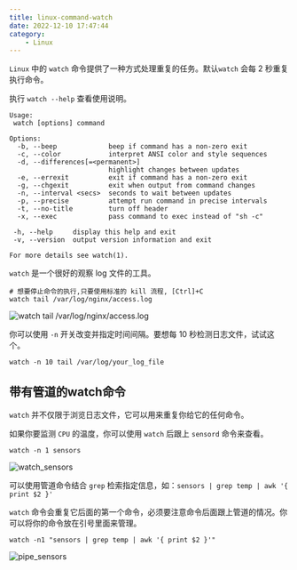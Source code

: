 ```yaml
---
title: linux-command-watch
date: 2022-12-10 17:47:44
category:
	- Linux
---
```



`Linux` 中的 `watch` 命令提供了一种方式处理重复的任务。默认`watch` 会每 2 秒重复执行命令。

<!-- more -->

执行 `watch --help` 查看使用说明。

```
Usage:
 watch [options] command

Options:
  -b, --beep             beep if command has a non-zero exit
  -c, --color            interpret ANSI color and style sequences
  -d, --differences[=<permanent>]
                         highlight changes between updates
  -e, --errexit          exit if command has a non-zero exit
  -g, --chgexit          exit when output from command changes
  -n, --interval <secs>  seconds to wait between updates
  -p, --precise          attempt run command in precise intervals
  -t, --no-title         turn off header
  -x, --exec             pass command to exec instead of "sh -c"

 -h, --help     display this help and exit
 -v, --version  output version information and exit

For more details see watch(1).
```

`watch` 是一个很好的观察 log 文件的工具。

```shell
# 想要停止命令的执行,只要使用标准的 kill 流程, [Ctrl]+C
watch tail /var/log/nginx/access.log
```

![watch tail /var/log/nginx/access.log](/assets/images/linux-command-watch/watch_tail_log.png)

你可以使用 `-n` 开关改变并指定时间间隔。要想每 10 秒检测日志文件，试试这个。

```shell
watch -n 10 tail /var/log/your_log_file
```

## 带有管道的watch命令

`watch` 并不仅限于浏览日志文件，它可以用来重复你给它的任何命令。

如果你要监测 `CPU` 的温度，你可以使用 `watch` 后跟上 `sensord` 命令来查看。

```shell
watch -n 1 sensors
```

![watch_sensors](/assets/images/linux-command-watch/watch_sensors.png)

可以使用管道命令结合 `grep` 检索指定信息，如：`sensors | grep temp | awk '{ print $2 }'`

`watch` 命令会重复它后面的第一个命令，必须要注意命令后面跟上管道的情况。你可以将你的命令放在引号里面来管理。

```shell
watch -n1 "sensors | grep temp | awk '{ print $2 }'"
```

![pipe_sensors](/assets/images/linux-command-watch/pipe_sensors.png)